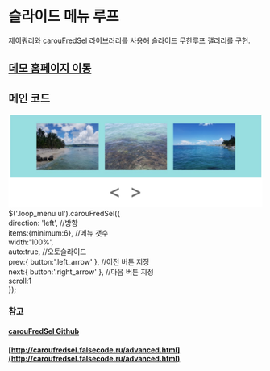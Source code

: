 # 슬라이드 메뉴 루프
[제이쿼리](https://github.com/jquery/jquery)와
[carouFredSel](https://github.com/DivaVocals/carouFredSel) 라이브러리를 사용해 슬라이드 무한루프 갤러리를 구현.

## [데모 홈페이지 이동](https://ghkddyto.github.io/Study-Extra/Loop_menu/index.html)


## 메인 코드
![예시](example.jpg)
$('.loop_menu ul').carouFredSel({  
            direction: 'left', //방향  
            items:{minimum:6}, //메뉴 갯수  
            width:'100%',  
            auto:true, //오토슬라이드  
            prev:{ button:'.left_arrow' }, //이전 버튼 지정  
            next:{ button:'.right_arrow' }, //다음 버튼 지정  
            scroll:1  
        });



### 참고
#### [carouFredSel Github](https://github.com/DivaVocals/carouFredSel)
#### [http://caroufredsel.falsecode.ru/advanced.html](http://caroufredsel.falsecode.ru/advanced.html)
